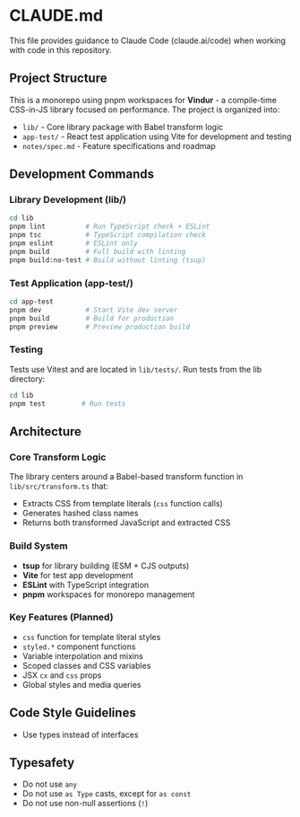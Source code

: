 # CLAUDE.md

This file provides guidance to Claude Code (claude.ai/code) when working with code in this repository.

## Project Structure

This is a monorepo using pnpm workspaces for **Vindur** - a compile-time CSS-in-JS library focused on performance. The project is organized into:

- `lib/` - Core library package with Babel transform logic
- `app-test/` - React test application using Vite for development and testing
- `notes/spec.md` - Feature specifications and roadmap

## Development Commands

### Library Development (lib/)

```bash
cd lib
pnpm lint          # Run TypeScript check + ESLint
pnpm tsc           # TypeScript compilation check
pnpm eslint        # ESLint only
pnpm build         # Full build with linting
pnpm build:no-test # Build without linting (tsup)
```

### Test Application (app-test/)

```bash
cd app-test
pnpm dev           # Start Vite dev server
pnpm build         # Build for production
pnpm preview       # Preview production build
```

### Testing

Tests use Vitest and are located in `lib/tests/`. Run tests from the lib directory:

```bash
cd lib
pnpm test         # Run tests
```

## Architecture

### Core Transform Logic

The library centers around a Babel-based transform function in `lib/src/transform.ts` that:

- Extracts CSS from template literals (`css` function calls)
- Generates hashed class names
- Returns both transformed JavaScript and extracted CSS

### Build System

- **tsup** for library building (ESM + CJS outputs)
- **Vite** for test app development
- **ESLint** with TypeScript integration
- **pnpm** workspaces for monorepo management

### Key Features (Planned)

- `css` function for template literal styles
- `styled.*` component functions
- Variable interpolation and mixins
- Scoped classes and CSS variables
- JSX `cx` and `css` props
- Global styles and media queries

## Code Style Guidelines

- Use types instead of interfaces

## Typesafety

- Do not use `any`
- Do not use `as Type` casts, except for `as const`
- Do not use non-null assertions (`!`)
